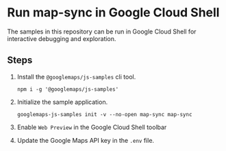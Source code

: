 # Run map-sync in Google Cloud Shell

The samples in this repository can be run in Google Cloud Shell for interactive debugging and exploration.

## Steps

1. Install the `@googlemaps/js-samples` cli tool.

    ```
    npm i -g '@googlemaps/js-samples'
    ```
1. Initialize the sample application. 
    ```
    googlemaps-js-samples init -v --no-open map-sync map-sync
    ```
1. Enable `Web Preview` in the Google Cloud Shell toolbar
1. Update the Google Maps API key in the `.env` file.
